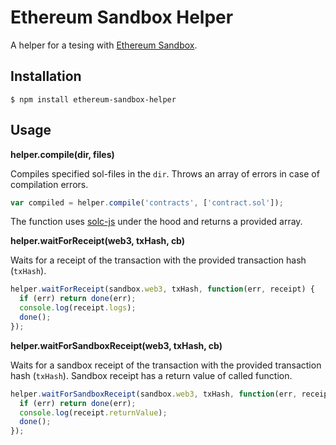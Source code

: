 # Ethereum Sandbox Helper

A helper for a tesing with [Ethereum Sandbox](https://github.com/etherj/ethereum-sandbox).

## Installation

```
$ npm install ethereum-sandbox-helper
```

## Usage

**helper.compile(dir, files)**

Compiles specified sol-files in the `dir`. Throws an array of errors in case of compilation errors.

```js
var compiled = helper.compile('contracts', ['contract.sol']);
```

The function uses [solc-js](https://github.com/ethereum/solc-js) under the hood and returns a provided array.

**helper.waitForReceipt(web3, txHash, cb)**

Waits for a receipt of the transaction with the provided transaction hash (`txHash`).

```js
helper.waitForReceipt(sandbox.web3, txHash, function(err, receipt) {
  if (err) return done(err);
  console.log(receipt.logs);
  done();
});
```

**helper.waitForSandboxReceipt(web3, txHash, cb)**

Waits for a sandbox receipt of the transaction with the provided transaction hash (`txHash`). Sandbox receipt has a return value of called function.

```js
helper.waitForSandboxReceipt(sandbox.web3, txHash, function(err, receipt) {
  if (err) return done(err);
  console.log(receipt.returnValue);
  done();
});
```